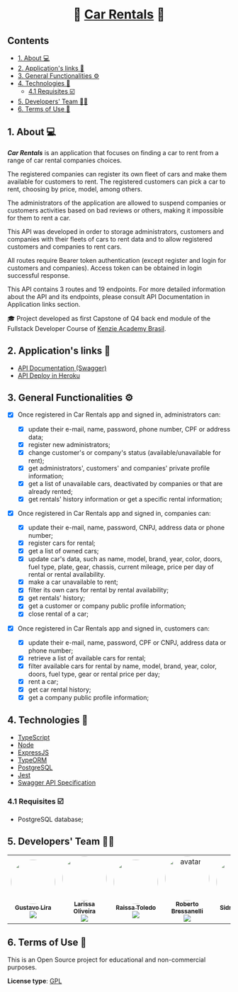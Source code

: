<h1 align="center">🚙 <a href="#" alt="cookin">Car Rentals</a> 🚙</h1>

<h2>Contents</h2>

- [1. About 💻](#1-about-)
- [2. Application's links 🔗](#2-applications-links-)
- [3. General Functionalities ⚙️](#3-general-functionalities-️)
- [4. Technologies 🧰](#4-technologies-)
  - [4.1 Requisites ☑️](#41-requisites-️)
- [5. Developers' Team 🧑‍💻](#5-developers-team-)
- [6. Terms of Use 📜](#6-terms-of-use-)

<a name="about"></a>

## 1. About 💻

**_Car Rentals_** is an application that focuses on finding a car to rent from a range of car rental companies choices.

The registered companies can register its own fleet of cars and make them available for customers to rent. The registered customers can pick a car to rent, choosing by price, model, among others.

The administrators of the application are allowed to suspend companies or customers activities based on bad reviews or others, making it impossible for them to rent a car.

This API was developed in order to storage administrators, customers and companies with their fleets of cars to rent data and to allow registered customers and companies to rent cars.

All routes require Bearer token authentication (except register and login for customers and companies). Access token can be obtained in login successful response.

This API contains 3 routes and 19 endpoints. For more detailed information about the API and its endpoints, please consult API Documentation in Application links section.

🎓 Project developed as first Capstone of Q4 back end module of the Fullstack Developer Course of [Kenzie Academy Brasil](https://kenzie.com.br/v2/).

<a name="links"></a>

## 2. Application's links 🔗

- <a name="API documentation" href="https://carrental-capstone.herokuapp.com/api/docs/" target="_blank">API Documentation (Swagger)</a>
- <a name="API deploy in Heroku" href="https://carrental-capstone.herokuapp.com/" target="_blank">API Deploy in Heroku</a>

## 3. General Functionalities ⚙️

- [x] Once registered in Car Rentals app and signed in, administrators can:

  - [x] update their e-mail, name, password, phone number, CPF or address data;
  - [x] register new administrators;
  - [x] change customer's or company's status (available/unavailable for rent);
  - [x] get administrators', customers' and companies' private profile information;
  - [x] get a list of unavailable cars, deactivated by companies or that are already rented;
  - [x] get rentals' history information or get a specific rental information;

- [x] Once registered in Car Rentals app and signed in, companies can:

  - [x] update their e-mail, name, password, CNPJ, address data or phone number;
  - [x] register cars for rental;
  - [x] get a list of owned cars;
  - [x] update car's data, such as name, model, brand, year, color, doors, fuel type, plate, gear, chassis, current mileage, price per day of rental or rental availability.
  - [x] make a car unavailable to rent;
  - [x] filter its own cars for rental by rental availability;
  - [x] get rentals' history;
  - [x] get a customer or company public profile information;
  - [x] close rental of a car;

- [x] Once registered in Car Rentals app and signed in, customers can:

  - [x] update their e-mail, name, password, CPF or CNPJ, address data or phone number;
  - [x] retrieve a list of available cars for rental;
  - [x] filter available cars for rental by name, model, brand, year, color, doors, fuel type, gear or rental price per day;
  - [x] rent a car;
  - [x] get car rental history;
  - [x] get a company public profile information;

<a name="technologies"></a>

## 4. Technologies 🧰

- <a name="typescript" href="https://www.typescriptlang.org/" target="_blank">TypeScript</a>
- <a name="nodejs" href="https://nodejs.org/en/" target="_blank">Node</a>
- <a name="expressjs" href="https://expressjs.com/" target="_blank">ExpressJS</a>
- <a name="typeorm" href="https://typeorm.io/" target="_blank">TypeORM</a>
- <a name="postgreSQL" href="https://www.postgresql.org/docs/" target="_blank">PostgreSQL</a>
- <a name="jestL" href="https://jestjs.io/" target="_blank">Jest</a>
- <a name="swagger" href="https://swagger.io/" target="_blank">Swagger API Specification</a>

<a name="requisites"></a>

### 4.1 Requisites ☑️

- PostgreSQL database;

<a name="teamdev"></a>

## 5. Developers' Team 🧑‍💻

<table>
  <tr>
    <td align="center"><a href="https://github.com/gustavolira8813" title="GitHub"><img style="border-radius: 50%;" src="https://avatars.githubusercontent.com/u/85327159?v=4" width="100px;" alt=""/><br /><sub><b>Gustavo Lira</b></sub></a><br /><a href="https://www.linkedin.com/in/gustavo-lira-ribeiro-gomes/" title="Linkedin"><img src="https://img.shields.io/badge/LinkedIn-%230077B5.svg?&style=flat-square&logo=linkedin&logoColor=white"></a></td>
    <td align="center"><a href="https://github.com/larissakoliveira" title="GitHub"><img style="border-radius: 50%;" src="https://avatars.githubusercontent.com/u/82476805?v=4" width="100px;" alt=""/><br /><sub><b>Larissa Oliveira</b></sub></a><br /><a href="https://www.linkedin.com/in/larissakoliveira/" title="Linkedin"><img src="https://img.shields.io/badge/LinkedIn-%230077B5.svg?&style=flat-square&logo=linkedin&logoColor=white"></a></td>
    <td align="center"><a href="https://github.com/raissalst" title="GitHub"><img style="border-radius: 50%;" src="https://avatars.githubusercontent.com/u/85745938?v=4" width="100px;" alt=""/><br /><sub><b>Raissa Toledo</b></sub></a><br /><a href="https://www.linkedin.com/in/raissalstoledo/" title="Linkedin"><img src="https://img.shields.io/badge/LinkedIn-%230077B5.svg?&style=flat-square&logo=linkedin&logoColor=white"></a></td>
    <td align="center"><a href="https://github.com/rbressanelli" title="GitHub"><img style="border-radius: 50%;" src="https://avatars.githubusercontent.com/u/79763201?s=96&v=4" alt="avatar" width="100px;" alt=""/><br /><sub><b>Roberto Bressanelli</b></sub></a><br /><a href="https://www.linkedin.com/in/robertobressanelli/" title="Linkedin"><img src="https://img.shields.io/badge/LinkedIn-%230077B5.svg?&style=flat-square&logo=linkedin&logoColor=white"></a></td>
    <td align="center"><a href="https://github.com/patezsidney" title="GitHub"><img style="border-radius: 50%;" src="https://avatars.githubusercontent.com/u/71736180?v=4" alt="avatar" width="100px;" alt=""/><br /><sub><b>Sidney Patez</b></sub></a><br /><a href="https://www.linkedin.com/in/sidney-patez/" title="Linkedin"><img src="https://img.shields.io/badge/LinkedIn-%230077B5.svg?&style=flat-square&logo=linkedin&logoColor=white"></a></td>
     <td align="center"><a href="https://github.com/tuliogp2" title="GitHub"><img style="border-radius: 50%;" src="https://avatars.githubusercontent.com/u/81243211?v=4" alt="avatar" width="100px;" alt=""/><br /><sub><b>Tulio Goulart</b></sub></a><br /><a href="https://www.linkedin.com/in/tulio-goulart-pereira/" title="Linkedin"><img src="https://img.shields.io/badge/LinkedIn-%230077B5.svg?&style=flat-square&logo=linkedin&logoColor=white"></a></td>

  </tr>
</table>

<a name="terms"></a>

## 6. Terms of Use 📜

This is an Open Source project for educational and non-commercial purposes.

**License type**: <a name="gpl" href="https://www.gnu.org/licenses/gpl-3.0.en.html" target="_blank">GPL</a>
